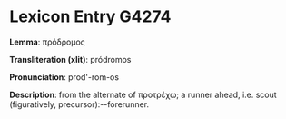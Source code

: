 # Lexicon Entry G4274

**Lemma**: πρόδρομος

**Transliteration (xlit)**: pródromos

**Pronunciation**: prod'-rom-os

**Description**:
from the alternate of προτρέχω; a runner ahead, i.e. scout (figuratively, precursor):--forerunner.
